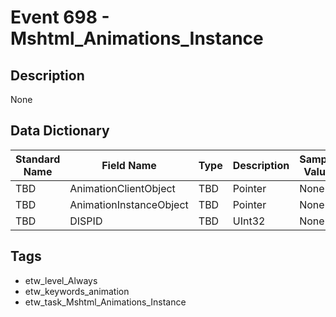 # Event 698 - Mshtml_Animations_Instance

## Description
None

## Data Dictionary
|Standard Name|Field Name|Type|Description|Sample Value|
|---|---|---|---|---|
|TBD|AnimationClientObject|TBD|Pointer|None|None|
|TBD|AnimationInstanceObject|TBD|Pointer|None|None|
|TBD|DISPID|TBD|UInt32|None|None|

## Tags
* etw_level_Always
* etw_keywords_animation
* etw_task_Mshtml_Animations_Instance
